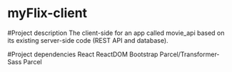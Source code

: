 # myFlix-client
#Project description
The client-side for an app called movie_api based on its existing server-side code (REST API and database).

#Project dependencies
React
ReactDOM
Bootstrap
Parcel/Transformer-Sass
Parcel
